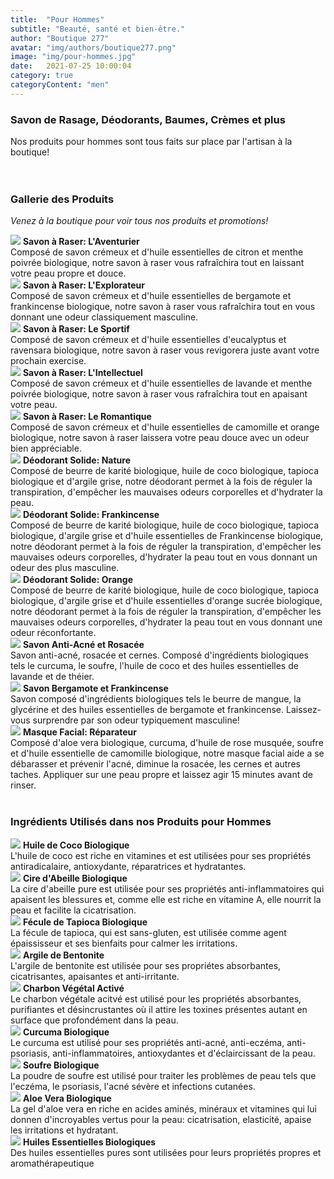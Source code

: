 ```yaml
---
title:  "Pour Hommes"
subtitle: "Beauté, santé et bien-être."
author: "Boutique 277"
avatar: "img/authors/boutique277.png"
image: "img/pour-hommes.jpg"
date:   2021-07-25 10:00:04
category: true
categoryContent: "men"
---
```


### Savon de Rasage, Déodorants, Baumes, Crèmes et plus
Nos produits pour hommes sont tous faits sur place par l'artisan à la boutique!
<br /><br /><br />

### Gallerie des Produits
<i>Venez à la boutique pour voir tous nos produits et promotions!</i>

<img class="post-image-product" src="/img/products/shavingsoaps/laventurier.png">
<strong>Savon à Raser: L'Aventurier</strong><br />
Composé de savon crémeux et d'huile essentielles de citron et menthe poivrée biologique, notre savon à raser vous rafraîchira tout en laissant votre peau propre et douce.
<div class="post-image-clear"></div>

<img class="post-image-product" src="/img/products/shavingsoaps/lexplorateur.png">
<strong>Savon à Raser: L'Explorateur</strong><br />
Composé de savon crémeux et d'huile essentielles de bergamote et frankincense biologique, notre savon à raser vous rafraîchira tout en vous donnant une odeur classiquement masculine.
<div class="post-image-clear"></div>

<img class="post-image-product" src="/img/products/shavingsoaps/lesportif.png">
<strong>Savon à Raser: Le Sportif</strong><br />
Composé de savon crémeux et d'huile essentielles d'eucalyptus et ravensara biologique, notre savon à raser vous revigorera juste avant votre prochain exercise.
<div class="post-image-clear"></div>

<img class="post-image-product" src="/img/products/shavingsoaps/lintellectuel.png">
<strong>Savon à Raser: L'Intellectuel</strong><br />
Composé de savon crémeux et d'huile essentielles de lavande et menthe poivrée biologique, notre savon à raser vous rafraîchira tout en apaisant votre peau.
<div class="post-image-clear"></div>

<img class="post-image-product" src="/img/products/shavingsoaps/leromantique.png">
<strong>Savon à Raser: Le Romantique</strong><br />
Composé de savon crémeux et d'huile essentielles de camomille et orange biologique, notre savon à raser laissera votre peau douce avec un odeur bien appréciable.
<div class="post-image-clear"></div>

<img class="post-image-product" src="/img/products/deodorants/naturel.png">
<strong>Déodorant Solide: Nature</strong><br />
Composé de beurre de karité biologique, huile de coco biologique, tapioca biologique et d'argile grise, notre déodorant permet à la fois de réguler la transpiration, d'empêcher les mauvaises odeurs corporelles et d'hydrater la peau.
<div class="post-image-clear"></div>

<img class="post-image-product" src="/img/products/deodorants/frankincense.png">
<strong>Déodorant Solide: Frankincense</strong><br />
Composé de beurre de karité biologique, huile de coco biologique, tapioca biologique, d'argile grise et d'huile essentielles de Frankincense biologique, notre déodorant permet à la fois de réguler la transpiration, d'empêcher les mauvaises odeurs corporelles, d'hydrater la peau tout en vous donnant un odeur des plus masculine.
<div class="post-image-clear"></div>

<img class="post-image-product" src="/img/products/deodorants/orange.png">
<strong>Déodorant Solide: Orange</strong><br />
Composé de beurre de karité biologique, huile de coco biologique, tapioca biologique, d'argile grise et d'huile essentielles d'orange sucrée biologique, notre déodorant permet à la fois de réguler la transpiration, d'empêcher les mauvaises odeurs corporelles, d'hydrater la peau tout en vous donnant une odeur réconfortante.
<div class="post-image-clear"></div>

<img class="post-image-product" src="/img/products/soaps/soap-acne-slice.png">
<strong>Savon Anti-Acné et Rosacée</strong><br />
Savon anti-acné, rosacée et cernes. Composé d'ingrédients biologiques tels le curcuma, le soufre, l'huile de coco et des huiles essentielles de lavande et de théier.
<div class="post-image-clear"></div>

<img class="post-image-product" src="/img/products/soaps/soap-mango-glycerine-bergamot-frankincense.png">
<strong>Savon Bergamote et Frankincense</strong><br />
Savon composé d'ingrédients biologiques tels le beurre de mangue, la glycérine et des huiles essentielles de bergamote et frankincense. Laissez-vous surprendre par son odeur typiquement masculine!
<div class="post-image-clear"></div>

<img class="post-image-product" src="/img/products/masks/reparateur.png">
<strong>Masque Facial: Réparateur</strong><br />
Composé d'aloe vera biologique, curcuma, d'huile de rose musquée, soufre et d'huile essentielle de camomille biologique, notre masque facial aide a se débarasser et prévenir l'acné, diminue la rosacée, les cernes et autres taches. Appliquer sur une peau propre et laissez agir 15 minutes avant de rinser.
<div class="post-image-clear"></div>
<br />

### Ingrédients Utilisés dans nos Produits pour Hommes
<img class="post-image" src="/img/ingredients/cocooil.png">
<strong>Huile de Coco Biologique</strong><br />
L'huile de coco est riche en vitamines et est utilisées pour ses propriétés antiradicalaire, antioxydante, réparatrices et hydratantes.
<div class="post-image-clear"></div>

<img class="post-image" src="/img/ingredients/beeswax.png">
<strong>Cire d'Abeille Biologique</strong><br />
La cire d'abeille pure est utilisée pour ses propriétés anti-inflammatoires qui apaisent les blessures et, comme elle est riche en vitamine A, elle nourrit la peau et facilite la cicatrisation.
<div class="post-image-clear"></div>

<img class="post-image" src="/img/ingredients/tapiocastarch.png">
<strong>Fécule de Tapioca Biologique</strong><br />
La fécule de tapioca, qui est sans-gluten, est utilisée comme agent épaississeur et ses bienfaits pour calmer les irritations.
<div class="post-image-clear"></div>

<img class="post-image" src="/img/ingredients/bentoniteclay.png">
<strong>Argile de Bentonite</strong><br />
L'argile de bentonite est utilisée pour ses propriétes absorbantes, cicatrisantes, apaisantes et anti-irritante.
<div class="post-image-clear"></div>

<img class="post-image" src="/img/ingredients/activatedcharcoal.png">
<strong>Charbon Végétal Activé</strong><br />
Le charbon végétale acitvé est utilisé pour les propriétés absorbantes, purifiantes et désincrustantes où il attire les toxines présentes autant en surface que profondément dans la peau.
<div class="post-image-clear"></div>

<img class="post-image" src="/img/ingredients/turmeric.png">
<strong>Curcuma Biologique</strong><br />
Le curcuma est utilisé pour ses propriétés anti-acné, anti-eczéma, anti-psoriasis, anti-inflammatoires, antioxydantes et d'éclaircissant de la peau.
<div class="post-image-clear"></div>

<img class="post-image" src="/img/ingredients/sulfurpowder.png">
<strong>Soufre Biologique</strong><br />
La poudre de soufre est utilisé pour traiter les problèmes de peau tels que l'eczéma, le psoriasis, l'acné sévère et infections cutanées.
<div class="post-image-clear"></div>

<img class="post-image" src="/img/ingredients/aloevera.png">
<strong>Aloe Vera Biologique</strong><br />
La gel d'aloe vera en riche en acides aminés, minéraux et vitamines qui lui donnen d'incroyables vertus pour la peau: cicatrisation, elasticité, apaise les irritations et hydratant.
<div class="post-image-clear"></div>

<img class="post-image" src="/img/ingredients/essentialoils.png">
<strong>Huiles Essentielles Biologiques</strong><br />
Des huiles essentielles pures sont utilisées pour leurs propriétés propres et aromathérapeutique
<div class="post-image-clear"></div>
